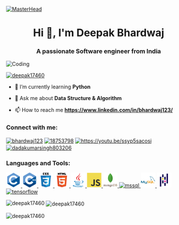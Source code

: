 [![MasterHead](https://user-images.githubusercontent.com/45071341/130478494-21f091d1-f61e-4f35-b16f-e2b0763f7e04.gif)](https://Deepak17640.io)
<h1 align="center">Hi 👋, I'm Deepak Bhardwaj</h1>
<h3 align="center">A passionate Software engineer from India</h3>

<img align="centre" alt="Coding" width="500" src="https://cdn.dribbble.com/users/1162077/screenshots/3848914/programmer.gif">

<p align="left"> <a href="https://github.com/ryo-ma/github-profile-trophy"><img src="https://github-profile-trophy.vercel.app/?username=deepak17460" alt="deepak17460" /></a> </p>

- 🌱 I’m currently learning **Python**

- 💬 Ask me about **Data Structure & Algorithm**

- 📫 How to reach me **https://www.linkedin.com/in/bhardwaj123/**

<h3 align="left">Connect with me:</h3>
<p align="left">
<a href="https://linkedin.com/in/bhardwaj123" target="blank"><img align="center" src="https://raw.githubusercontent.com/rahuldkjain/github-profile-readme-generator/master/src/images/icons/Social/linked-in-alt.svg" alt="bhardwaj123" height="30" width="40" /></a>
<a href="https://stackoverflow.com/users/18753798" target="blank"><img align="center" src="https://raw.githubusercontent.com/rahuldkjain/github-profile-readme-generator/master/src/images/icons/Social/stack-overflow.svg" alt="18753798" height="30" width="40" /></a>
<a href="https://www.youtube.com/c/https://youtu.be/ssyp5sacosi" target="blank"><img align="center" src="https://raw.githubusercontent.com/rahuldkjain/github-profile-readme-generator/master/src/images/icons/Social/youtube.svg" alt="https://youtu.be/ssyp5sacosi" height="30" width="40" /></a>
<a href="https://www.leetcode.com/dadakumarsingh803206" target="blank"><img align="center" src="https://raw.githubusercontent.com/rahuldkjain/github-profile-readme-generator/master/src/images/icons/Social/leet-code.svg" alt="dadakumarsingh803206" height="30" width="40" /></a>
</p>

<h3 align="left">Languages and Tools:</h3>
<p align="left"> <a href="https://www.cprogramming.com/" target="_blank" rel="noreferrer"> <img src="https://raw.githubusercontent.com/devicons/devicon/master/icons/c/c-original.svg" alt="c" width="40" height="40"/> </a> <a href="https://www.w3schools.com/cpp/" target="_blank" rel="noreferrer"> <img src="https://raw.githubusercontent.com/devicons/devicon/master/icons/cplusplus/cplusplus-original.svg" alt="cplusplus" width="40" height="40"/> </a> <a href="https://www.w3schools.com/css/" target="_blank" rel="noreferrer"> <img src="https://raw.githubusercontent.com/devicons/devicon/master/icons/css3/css3-original-wordmark.svg" alt="css3" width="40" height="40"/> </a> <a href="https://www.w3.org/html/" target="_blank" rel="noreferrer"> <img src="https://raw.githubusercontent.com/devicons/devicon/master/icons/html5/html5-original-wordmark.svg" alt="html5" width="40" height="40"/> </a> <a href="https://www.java.com" target="_blank" rel="noreferrer"> <img src="https://raw.githubusercontent.com/devicons/devicon/master/icons/java/java-original.svg" alt="java" width="40" height="40"/> </a> <a href="https://developer.mozilla.org/en-US/docs/Web/JavaScript" target="_blank" rel="noreferrer"> <img src="https://raw.githubusercontent.com/devicons/devicon/master/icons/javascript/javascript-original.svg" alt="javascript" width="40" height="40"/> </a> <a href="https://www.mongodb.com/" target="_blank" rel="noreferrer"> <img src="https://raw.githubusercontent.com/devicons/devicon/master/icons/mongodb/mongodb-original-wordmark.svg" alt="mongodb" width="40" height="40"/> </a> <a href="https://www.microsoft.com/en-us/sql-server" target="_blank" rel="noreferrer"> <img src="https://www.svgrepo.com/show/303229/microsoft-sql-server-logo.svg" alt="mssql" width="40" height="40"/> </a> <a href="https://www.mysql.com/" target="_blank" rel="noreferrer"> <img src="https://raw.githubusercontent.com/devicons/devicon/master/icons/mysql/mysql-original-wordmark.svg" alt="mysql" width="40" height="40"/> </a> <a href="https://pandas.pydata.org/" target="_blank" rel="noreferrer"> <img src="https://raw.githubusercontent.com/devicons/devicon/2ae2a900d2f041da66e950e4d48052658d850630/icons/pandas/pandas-original.svg" alt="pandas" width="40" height="40"/> </a> <a href="https://www.tensorflow.org" target="_blank" rel="noreferrer"> <img src="https://www.vectorlogo.zone/logos/tensorflow/tensorflow-icon.svg" alt="tensorflow" width="40" height="40"/> </a> </p>

<p><img align="left" src="https://github-readme-stats.vercel.app/api/top-langs?username=deepak17460&show_icons=true&locale=en&layout=compact" alt="deepak17460" /></p>

<p>&nbsp;<img align="center" src="https://github-readme-stats.vercel.app/api?username=deepak17460&show_icons=true&locale=en" alt="deepak17460" /></p>

<p><img align="center" src="https://github-readme-streak-stats.herokuapp.com/?user=deepak17460&" alt="deepak17460" /></p>
